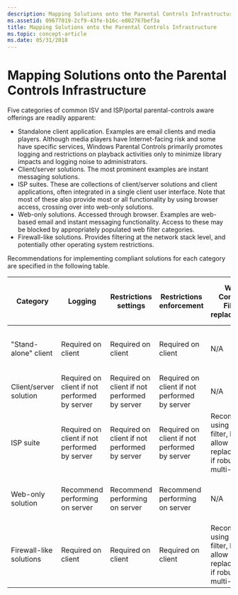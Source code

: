 ```yaml
---
description: Mapping Solutions onto the Parental Controls Infrastructure
ms.assetid: 09677019-2cf9-43fe-b16c-e802767bef3a
title: Mapping Solutions onto the Parental Controls Infrastructure
ms.topic: concept-article
ms.date: 05/31/2018
---
```


# Mapping Solutions onto the Parental Controls Infrastructure

Five categories of common ISV and ISP/portal parental-controls aware offerings are readily apparent:

-   Standalone client application. Examples are email clients and media players. Although media players have Internet-facing risk and some have specific services, Windows Parental Controls primarily promotes logging and restrictions on playback activities only to minimize library impacts and logging noise to administrators.
-   Client/server solutions. The most prominent examples are instant messaging solutions.
-   ISP suites. These are collections of client/server solutions and client applications, often integrated in a single client user interface. Note that most of these also provide most or all functionality by using browser access, crossing over into web-only solutions.
-   Web-only solutions. Accessed through browser. Examples are web-based email and instant messaging functionality. Access to these may be blocked by appropriately populated web filter categories.
-   Firewall-like solutions. Provides filtering at the network stack level, and potentially other operating system restrictions.

Recommendations for implementing compliant solutions for each category are specified in the following table.



| Category                           | Logging                                                  | Restrictions settings                                    | Restrictions enforcement                                 | Web Content Filter replacement                                                        | Use of extensibility link for logging and settings access               |
|------------------------------------|----------------------------------------------------------|----------------------------------------------------------|----------------------------------------------------------|---------------------------------------------------------------------------------------|-------------------------------------------------------------------------|
| "Stand-alone" client<br/>    | Required on client<br/>                            | Required on client<br/>                            | Required on client<br/>                            | N/A<br/>                                                                        | Required, will be exe. May simply invoke app UI navigation<br/>   |
| Client/server solution<br/>  | Required on client if not performed by server<br/> | Required on client if not performed by server<br/> | Required on client if not performed by server<br/> | N/A<br/>                                                                        | Required, will be exe<br/>                                        |
| ISP suite<br/>               | Required on client if not performed by server<br/> | Required on client if not performed by server<br/> | Required on client if not performed by server<br/> | Recommend using WPC filter, but allow replacement if robust for multi-user<br/> | Required, will be exe<br/>                                        |
| Web-only solution<br/>       | Recommend performing on server<br/>                | Recommend performing on server<br/>                | Recommend performing on server<br/>                | N/A<br/>                                                                        | Recommended. Expose server logging and settings by using exe<br/> |
| Firewall-like solutions<br/> | Required on client<br/>                            | Required on client<br/>                            | Required on client<br/>                            | Recommend using WPC filter, but allow replacement if robust for multi-user<br/> | Required, will be exe<br/>                                        |



 

 

 




